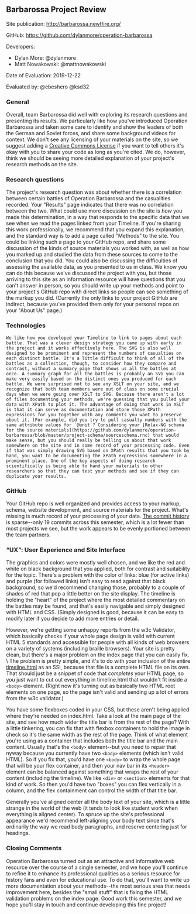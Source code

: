 ## Barbarossa Project Review

Site publication: <http://barbarossa.newtfire.org/>

GitHub: <https://github.com/dylanmore/operation-barbarossa>

Developers:
* Dylan More: @dylanmore
* Matt Nowakowski: @mattnowakowski

Date of Evaluation: 2019-12-22

Evaluated by: @ebeshero @ksd32 


### General 

Overall, team Barbarossa did well with exploring its research questions and presenting its results. We particularly like how you've introduced Operation Barbarossa and taken some care to identify and show the leaders of both the German and Soviet forces, and share some background videos for context. We don't see any licensing of your materials on the site, so we suggest adding a [Creative Commons License](https://creativecommons.org/licenses/) if you want to tell others it's okay with you to share your code as long as you're cited. We do, however, think we should be seeing more detailed explanation of your project's research methods on the site.

### Research questions

The project's research question was about whether there is a correlation between certain battles of Operation Barbarossa and the casualities recorded. Your "Results" page indicates that there was no correlation between the two. What could use more discussion on the site is *how* you made this determination, in a way that responds to the specific data that we see when we read the pages linked from your Timeline. If you're sharing this work professionally, we recommend that you expand this explanation, and the standard way is to add a page called "Methods" to the site. You could be linking such a page to your GitHub repo, and share some discussion of the kinds of source materials you worked with, as well as how you marked up and studied the data from these sources to come to the conclusion that you did. You could also be discussing the difficulties of assessing the available data, as you presented to us in class. We know you can do this because we've discussed the project with you, but those arriving to this site as an information resource will have questions that you can't answer in person, so you should write up your methods and point to your project's GitHub repo with direct links so people can see something of the markup you did. (Currently the only links to your project GitHub are indirect, because you've provided them only for your personal repos on your "About Us" page.)

### Technologies
    We like how you developed your Timeline to link to pages about each battle. That was a clever design strategy you came up with early in the project and it works effectively here. The SVG is also well designed to be prominent and represent the numbers of casualties on each distinct battle. It's a little difficult to think of all of the battles as a collection, though, to consider how they compare and contrast, without a summary page that shows us all the battles at once. A summary graph for all the battles is probably an SVG you can make very easily based on the distinct ones you produced for each battle. We were surprised not to see any XSLT on your site, and we recognize that both team members were out of class on some crucial days when we were going over XSLT to SVG. Because there aren't a lot of files documenting your methods, we're guessing that you pulled your data with XPath to plot it. The advantage of doing that work in XSLT is that it can serve as documentation and store those XPath expressions for you together with any comments you want to preserve about it. (For example, did you try to pull casualty numbers with the same attribute values for `@unit`? Considering your [Relax-NG schema for the source materials](https://github.com/dylanmore/operation-barbarossa/blob/master/project-schema/sourceschema.rnc) that would make sense, but you should really be telling us about that work somewhere on the site and in some record of your processing code. Even if that was simply drawing SVG based on XPath results that you took by hand, you want to be documenting the XPath expressions somewhere in a prominent place. One of the key aspects of doing research scientifically is being able to hand your materials to other researchers so that they can test your methods and see if they can duplicate your results.
   

### GitHub

Your GitHub repo is well organized and provides access to your markup, schema, website development, and source materials for the project. What's missing is much record of your processing of your data. [The commit history](https://github.com/dylanmore/operation-barbarossa/graphs/contributors) is sparse--only 19 commits across this semester, which is a lot fewer than most projects we see, but the work appears to be evenly portioned between the team partners.

###  “UX”: User Experience and Site Interface
The graphics and colors were mostly well chosen, and we like the red and white on black background that you applied, both for contrast and suitability for the topic. There's a problem with the color of links: blue (for active links) and purple (for followed links) isn't easy to read against that black background, so we'd recommend changing those, probably to a couple of shades of red that pop a little better on the site display. The timeline is holding the "heart" of the project where the most detailed commentary on the battles may be found, and that's easily navigable and simply designed with HTML and CSS. (Simply designed is good, because it can be easy to modify later if you decide to add more entries or detail. 

However, we're getting some unhappy reports from the w3c Validator, which basically checks if your whole page design is valid with current HTML 5 standards and accessible for people with all kinds of web browsers on a variety of systems (including braille browsers). Your site is pretty clean, but there's a major problem on the index page that you can easily fix. \ The problem is pretty simple, and it's to do with your inclusion of the entire [timeline.html](https://github.com/dylanmore/operation-barbarossa/blob/master/website/timeline.html) as an SSI, because that file is a complete HTML file on its own. That should just be a snippet of code that *completes* your HTML page, so you just want to cut out everything in timeline.html that wouldn't fit inside a `<body>` element. (Right now it's turning out as basically two HTML root elements on one page, so the page isn't valid and sending up a lot of errors from the w3c validator.)

You have some flexboxes coded in your CSS, but these aren't being applied where they're needed on index.html. Take a look at the main page of the site, and see how much wider the title bar is from the rest of the page? With a little tinkering, you can fix that with flexbox containers to hold the image in check so it's the same width as the rest of the page. Think of what element you're using as a container that includes both the title bar and the main content. Usually that's the `<body>` element--but you need to repair that nyway because you currently have two `<body>` elements (which isn't valid HTML). So if you fix that, you'd have one `<body>` to wrap the whole page that will be your flex container, and then your nav bar in its `<header>` element can be balanced against something that wraps the rest of your content (including the timeline). We like `<div>` or `<section>` elements for that kind of work. So then you'd have two "boxes" you can flex vertically in a column, and the flex containment can control the width of that title bar. 

Generally you've aligned center all the body text of your site, which is a little strange in the world of the web (it tends to look like student work when everything is aligned center). To spruce up the site's professional appearance we'd recommend left-aligning your body text since that's ordinarily the way we read body paragraphs, and reserve centering just for headings.  

### Closing Comments
Operation Barbarossa turned out as an attractive and informative web resource over the course of a single semester, and we hope you'll continue to refine it to enhance its professional qualities as a serious resource for history fans and even for educational use. To do that, you'll want to write up more documentation about your methods--the most serious area that needs improvement here, besides the "small stuff" that is fixing the HTML validation problems on the index page. Good work this semester, and we hope you'll stay in touch and continue developing this fine project!
